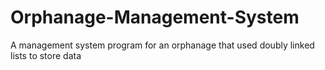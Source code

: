 # Orphanage-Management-System
A management system program for an orphanage that used doubly linked lists to store data

